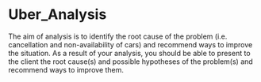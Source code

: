 # Uber_Analysis
The aim of analysis is to identify the root cause of the problem (i.e. cancellation and
non-availability of cars) and recommend ways to improve the situation. As a result of your
analysis, you should be able to present to the client the root cause(s) and possible hypotheses
of the problem(s) and recommend ways to improve them.
